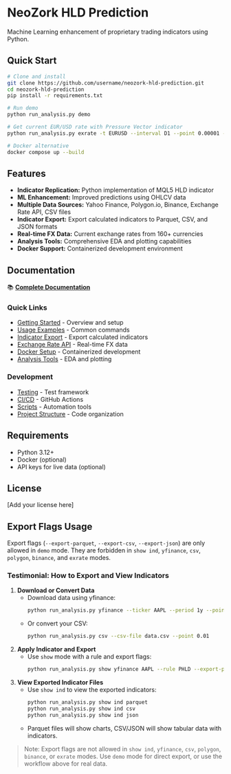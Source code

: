 # NeoZork HLD Prediction

Machine Learning enhancement of proprietary trading indicators using Python.

## Quick Start

```bash
# Clone and install
git clone https://github.com/username/neozork-hld-prediction.git
cd neozork-hld-prediction
pip install -r requirements.txt

# Run demo
python run_analysis.py demo

# Get current EUR/USD rate with Pressure Vector indicator
python run_analysis.py exrate -t EURUSD --interval D1 --point 0.00001 --rule PV

# Docker alternative
docker compose up --build
```

## Features

- **Indicator Replication:** Python implementation of MQL5 HLD indicator
- **ML Enhancement:** Improved predictions using OHLCV data
- **Multiple Data Sources:** Yahoo Finance, Polygon.io, Binance, Exchange Rate API, CSV files
- **Indicator Export:** Export calculated indicators to Parquet, CSV, and JSON formats
- **Real-time FX Data:** Current exchange rates from 160+ currencies
- **Analysis Tools:** Comprehensive EDA and plotting capabilities
- **Docker Support:** Containerized development environment

## Documentation

📚 **[Complete Documentation](docs/index.md)**

### Quick Links

- [Getting Started](docs/getting-started.md) - Overview and setup
- [Usage Examples](docs/usage-examples.md) - Common commands
- [Indicator Export](docs/indicator-export.md) - Export calculated indicators
- [Exchange Rate API](docs/exchange-rate-api-complete.md) - Real-time FX data
- [Docker Setup](docs/docker.md) - Containerized development
- [Analysis Tools](docs/analysis-eda.md) - EDA and plotting

### Development
- [Testing](docs/testing.md) - Test framework
- [CI/CD](docs/ci-cd.md) - GitHub Actions
- [Scripts](docs/scripts.md) - Automation tools
- [Project Structure](docs/project-structure.md) - Code organization

## Requirements

- Python 3.12+
- Docker (optional)
- API keys for live data (optional)

## License

[Add your license here]

## Export Flags Usage

Export flags (`--export-parquet`, `--export-csv`, `--export-json`) are only allowed in `demo` mode. They are forbidden in `show ind`, `yfinance`, `csv`, `polygon`, `binance`, and `exrate` modes.

### Testimonial: How to Export and View Indicators

1. **Download or Convert Data**
   - Download data using yfinance:
     ```bash
     python run_analysis.py yfinance --ticker AAPL --period 1y --point 0.01
     ```
   - Or convert your CSV:
     ```bash
     python run_analysis.py csv --csv-file data.csv --point 0.01
     ```
2. **Apply Indicator and Export**
   - Use `show` mode with a rule and export flags:
     ```bash
     python run_analysis.py show yfinance AAPL --rule PHLD --export-parquet --export-csv --export-json
     ```
3. **View Exported Indicator Files**
   - Use `show ind` to view the exported indicators:
     ```bash
     python run_analysis.py show ind parquet
     python run_analysis.py show ind csv
     python run_analysis.py show ind json
     ```
   - Parquet files will show charts, CSV/JSON will show tabular data with indicators.

> Note: Export flags are not allowed in `show ind`, `yfinance`, `csv`, `polygon`, `binance`, or `exrate` modes. Use `demo` mode for direct export, or use the workflow above for real data.